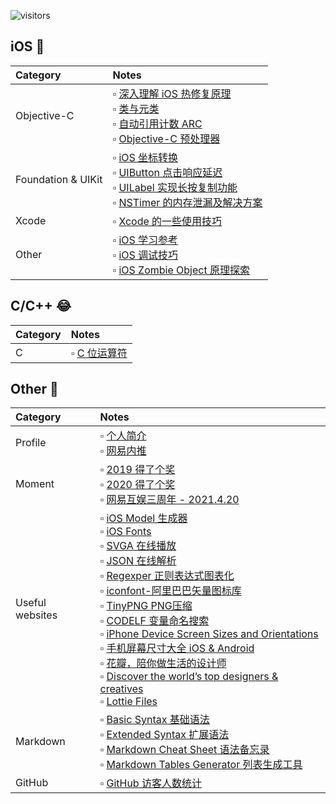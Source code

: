 ![visitors](https://visitor-badge.laobi.icu/badge?page_id=zhiyongzou.zzy.notes)

## iOS 📱

| Category| Notes|
|:-- |:-- |
| Objective-C         |  ▫︎ [深入理解 iOS 热修复原理](https://github.com/zhiyongzou/DynamicOC) <br> ▫︎ [类与元类](/Notes/iOS/ClassesAndMetaclasses.md) <br> ▫︎ [自动引用计数 ARC](/Notes/iOS/自动引用计数ARC.md) <br> ▫︎ [Objective-C 预处理器](/Notes/iOS/Objective-C预处理器.md) <br> |
| Foundation &  UIKit |  ▫︎ [iOS 坐标转换](/Notes/iOS/iOS%E5%9D%90%E6%A0%87%E8%BD%AC%E6%8D%A2.md) <br>  ▫︎ [UIButton 点击响应延迟](/Notes/iOS/UIButton%20点击响应延迟.md) 	<br>  ▫︎ [UILabel 实现长按复制功能](/Notes/iOS/UILabel实现长按复制功能.md) <br>  ▫︎ [NSTimer 的内存泄漏及解决方案](/Notes/iOS/NSTimer%20的内存泄漏及解决方案.md) <br>|
| Xcode 	            |  ▫︎ [Xcode 的一些使用技巧](/Notes/iOS/Xcode的一些使用技巧.md) <br>|
| Other               |  ▫︎ [iOS 学习参考](/Notes/iOS/iOS学习参考.md) <br>  ▫︎ [iOS 调试技巧](/Notes/iOS/iOS%20调试技巧.md) <br>  ▫︎ [iOS Zombie Object 原理探索](/Notes/iOS/iOS%20Zombie%20Object%20原理探索.md)|


## C/C++ 😂
| Category| Notes|
|:-- |:-- |
| C       | ▫︎ [C 位运算符](/Notes/C:C%2B%2B/C位运算符.md)|

## Other 📒
| Category| Notes|
|:-- |:-- |
|Profile              |▫︎ [个人简介](/Notes/Other/Profile.md) <br> ▫︎ [网易内推](/Notes/Other/网易内推.md)|
|Moment               |▫︎ [2019 得了个奖](/Notes/Other/优秀员工.md) </br> ▫︎ [2020 得了个奖](/Notes/Other/技术进步奖.md) </br> ▫︎ [网易互娱三周年 - 2021.4.20](/Notes/Other/网易互娱三周年.md) <br>|
| Useful websites     |  ▫︎ [iOS Model 生成器](http://modelend.com/)	<br> ▫︎ [iOS Fonts](http://iosfonts.com/) <br>  ▫︎ [SVGA 在线播放](https://svga.io/svga-preview.html) <br>  ▫︎ [JSON 在线解析](https://www.json.cn/) <br>  ▫︎ [Regexper 正则表达式图表化](https://regexper.com/) <br>  ▫︎ [iconfont-阿里巴巴矢量图标库](https://www.iconfont.cn/?spm=a313x.7781069.1998910419.d4d0a486a) <br>  ▫︎ [TinyPNG PNG压缩](https://tinypng.com/) <br>  ▫︎ [CODELF 变量命名搜索](https://unbug.github.io/codelf/)  <br> ▫︎ [iPhone Device Screen Sizes and Orientations](https://developer.apple.com/design/human-interface-guidelines/ios/visual-design/adaptivity-and-layout/#device-screen-sizes-and-orientations) <br>  ▫︎ [手机屏幕尺寸大全 iOS & Android](https://uiiiuiii.com/screen/)  <br> ▫︎ [花瓣，陪你做生活的设计师](https://huaban.com/) <br> ▫︎ [Discover the world’s top designers & creatives](https://dribbble.com/) <br> ▫︎ [Lottie Files](https://lottiefiles.com/)|
| Markdown            |▫︎ [Basic Syntax 基础语法](https://www.markdownguide.org/basic-syntax/#lists-1)<br> ▫︎ [Extended Syntax 扩展语法](https://www.markdownguide.org/extended-syntax/)<br> ▫︎ [Markdown Cheat Sheet 语法备忘录](https://www.markdownguide.org/cheat-sheet/)<br> ▫︎ [Markdown Tables Generator 列表生成工具](https://www.tablesgenerator.com/markdown_tables) |
| GitHub              | ▫︎ [GitHub 访客人数统计](https://visitor-badge.laobi.icu/)|
